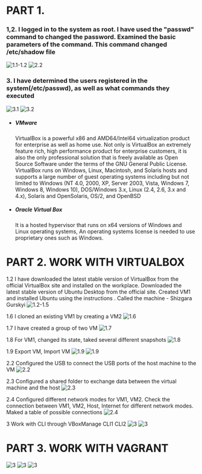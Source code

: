 # PART 1.
### 1,2. I logged in to the system as root. I have used the "passwd" command to changed the password. Examined the basic parameters of the command. This command changed /etc/shadow file

![1.1-1.2](https://github.com/shizgara/DevOps_online_Rivne_2022Q1Q2/blob/master/m4/Task%204.1/img/Part%201/1-2.PNG)
![2.2](https://github.com/shizgara/DevOps_online_Rivne_2022Q1Q2/blob/master/m4/Task%204.1/img/Part%201/2_2.PNG)
  

### 3. I have determined the users registered in the system(/etc/passwd), as well as what commands they executed

![3.1](https://github.com/shizgara/DevOps_online_Rivne_2022Q1Q2/blob/master/m4/Task%204.1/img/Part%201/3_1.PNG)
![3.2](https://github.com/shizgara/DevOps_online_Rivne_2022Q1Q2/blob/master/m4/Task%204.1/img/Part%201/3_2.PNG)

 - ##### VMware
    VirtualBox is a powerful x86 and AMD64/Intel64 virtualization product for enterprise as well as home use. Not only is VirtualBox an extremely feature rich, high performance product for enterprise customers, it is also the only professional solution that is freely available as Open Source Software under the terms of the GNU General Public License. VirtualBox runs on Windows, Linux, Macintosh, and Solaris hosts and supports a large number of guest operating systems including but not limited to Windows (NT 4.0, 2000, XP, Server 2003, Vista, Windows 7, Windows 8, Windows 10), DOS/Windows 3.x, Linux (2.4, 2.6, 3.x and 4.x), Solaris and OpenSolaris, OS/2, and OpenBSD
-   ##### Oracle Virtual Box
    It is a hosted hypervisor that runs on x64 versions of Windows and Linux operating systems, An operating systems license is needed to use proprietary ones such as Windows.

# PART 2. WORK WITH VIRTUALBOX

1.2 I have downloaded the latest stable version of VirtualBox from the official VirtualBox site and installed on the workplace. Downloaded the latest stable version of Ubuntu Desktop from the official site. Created VM1 and installed Ubuntu using the instructions . Called the machine - Shizgara Gurskyi
![1.2-1.5](https://github.com/shizgara/DevOps_online_Rivne_2022Q1Q2/blob/master/m2/Task2.1/img/1.2-1.5.PNG)

1.6 I cloned an existing VM1 by creating a VM2 
![1.6](https://github.com/shizgara/DevOps_online_Rivne_2022Q1Q2/blob/master/m2/Task2.1/img/1.6.PNG)

1.7 I have created a group of two VM
![1.7](https://github.com/shizgara/DevOps_online_Rivne_2022Q1Q2/blob/master/m2/Task2.1/img/1.7.PNG)

1.8 For VM1, changed its state, taked several different snapshots
![1.8](https://github.com/shizgara/DevOps_online_Rivne_2022Q1Q2/blob/master/m2/Task2.1/img/1.8.PNG)

1.9 Export VM, Import VM 
![1.9](https://github.com/shizgara/DevOps_online_Rivne_2022Q1Q2/blob/master/m2/Task2.1/img/1.9.PNG)
![1.9](https://github.com/shizgara/DevOps_online_Rivne_2022Q1Q2/blob/master/m2/Task2.1/img/1.9.1.PNG)

2.2 Configured the USB to connect the USB ports of the host machine to the VM 
![2.2](https://github.com/shizgara/DevOps_online_Rivne_2022Q1Q2/blob/master/m2/Task2.1/img/2.1.PNG)

2.3 Configured a shared folder to exchange data between the virtual machine and the host 
![2.3](https://github.com/shizgara/DevOps_online_Rivne_2022Q1Q2/blob/master/m2/Task2.1/img/2.2.PNG)

2.4 Configured different network modes for VM1, VM2. Check the connection between VM1, VM2, Host, Internet for different network modes. Maked a table of possible connections
![2.4](https://github.com/shizgara/DevOps_online_Rivne_2022Q1Q2/blob/master/m2/Task2.1/img/2.4.png)

3 Work with CLI through VBoxManage CLI1 CLI2
![3](https://github.com/shizgara/DevOps_online_Rivne_2022Q1Q2/blob/master/m2/Task2.1/img/3.1.PNG)
![3](https://github.com/shizgara/DevOps_online_Rivne_2022Q1Q2/blob/master/m2/Task2.1/img/3.2.PNG)

# PART 3. WORK WITH VAGRANT

![3](https://github.com/shizgara/DevOps_online_Rivne_2022Q1Q2/blob/master/m2/Task2.1/img/3.2-4.PNG)
![3](https://github.com/shizgara/DevOps_online_Rivne_2022Q1Q2/blob/master/m2/Task2.1/img/3.5-6.PNG)
![3](https://github.com/shizgara/DevOps_online_Rivne_2022Q1Q2/blob/master/m2/Task2.1/img/3.7.PNG)
